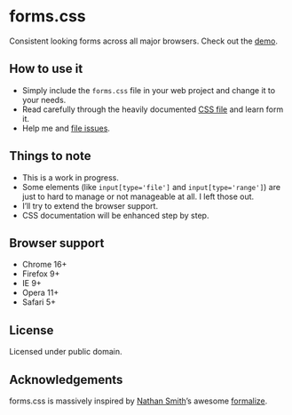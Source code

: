 # forms.css

Consistent looking forms across all major browsers. Check out the [demo](http://isellsoap.github.com/forms.css/demo.html).

## How to use it

* Simply include the `forms.css` file in your web project and change it to your needs.
* Read carefully through the heavily documented [CSS file](https://github.com/isellsoap/forms.css/blob/master/assets/css/forms.css) and learn form it.
* Help me and [file issues](https://github.com/isellsoap/forms.css/issues).

## Things to note

* This is a work in progress.
* Some elements (like `input[type='file']` and `input[type='range']`) are just to hard to manage or not manageable at all. I left those out.
* I’ll try to extend the browser support.
* CSS documentation will be enhanced step by step.

## Browser support

* Chrome 16+
* Firefox 9+
* IE 9+
* Opera 11+
* Safari 5+

## License

Licensed under public domain.

## Acknowledgements

forms.css is massively inspired by [Nathan Smith](http://sonspring.com/)’s awesome [formalize](https://github.com/nathansmith/formalize).